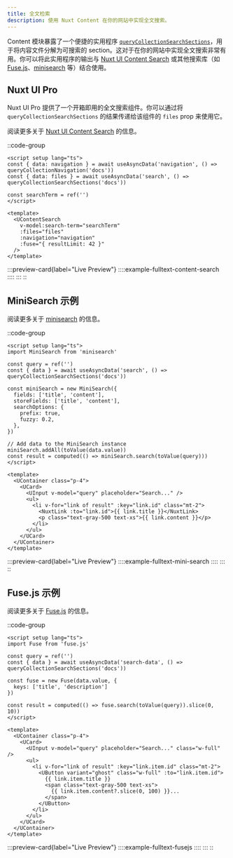 ```yaml
---
title: 全文检索
description: 使用 Nuxt Content 在你的网站中实现全文搜索。
---
```


Content 模块暴露了一个便捷的实用程序 [`queryCollectionSearchSections`](/docs/utils/query-collection-search-sections)，用于将内容文件分解为可搜索的 section。这对于在你的网站中实现全文搜索非常有用。你可以将此实用程序的输出与 [Nuxt UI Content Search](https://ui.nuxt.com/pro/components/content-search) 或其他搜索库（如 [Fuse.js](https://fusejs.io/)、[minisearch](https://lucaong.github.io/minisearch) 等）结合使用。

## Nuxt UI Pro

Nuxt UI Pro 提供了一个开箱即用的全文搜索组件。你可以通过将 `queryCollectionSearchSections` 的结果传递给该组件的 `files` prop 来使用它。

阅读更多关于 [Nuxt UI Content Search](https://ui.nuxt.com/pro/components/content-search) 的信息。

::code-group
```vue [UContentSearchExample.vue]
<script setup lang="ts">
const { data: navigation } = await useAsyncData('navigation', () => queryCollectionNavigation('docs'))
const { data: files } = await useAsyncData('search', () => queryCollectionSearchSections('docs'))

const searchTerm = ref('')
</script>

<template>
  <UContentSearch
    v-model:search-term="searchTerm"
    :files="files"
    :navigation="navigation"
    :fuse="{ resultLimit: 42 }"
  />
</template>
```

  :::preview-card{label="Live Preview"}
    ::::example-fulltext-content-search
    ::::
  :::
::

## MiniSearch 示例

阅读更多关于 [minisearch](https://lucaong.github.io/minisearch) 的信息。

::code-group
```vue [MiniSearchExample.vue]
<script setup lang="ts">
import MiniSearch from 'minisearch'

const query = ref('')
const { data } = await useAsyncData('search', () => queryCollectionSearchSections('docs'))

const miniSearch = new MiniSearch({
  fields: ['title', 'content'],
  storeFields: ['title', 'content'],
  searchOptions: {
    prefix: true,
    fuzzy: 0.2,
  },
})

// Add data to the MiniSearch instance
miniSearch.addAll(toValue(data.value))
const result = computed(() => miniSearch.search(toValue(query)))
</script>

<template>
  <UContainer class="p-4">
    <UCard>
      <UInput v-model="query" placeholder="Search..." />
      <ul>
        <li v-for="link of result" :key="link.id" class="mt-2">
          <NuxtLink :to="link.id">{{ link.title }}</NuxtLink>
          <p class="text-gray-500 text-xs">{{ link.content }}</p>
        </li>
      </ul>
    </UCard>
  </UContainer>
</template>
```

  :::preview-card{label="Live Preview"}
    ::::example-fulltext-mini-search
    ::::
  :::
::

## Fuse.js 示例

阅读更多关于 [Fuse.js](https://fusejs.io) 的信息。

::code-group
```vue [FusejsExample.vue]
<script setup lang="ts">
import Fuse from 'fuse.js'

const query = ref('')
const { data } = await useAsyncData('search-data', () => queryCollectionSearchSections('docs'))

const fuse = new Fuse(data.value, {
  keys: ['title', 'description']
})

const result = computed(() => fuse.search(toValue(query)).slice(0, 10))
</script>

<template>
  <UContainer class="p-4">
    <UCard>
      <UInput v-model="query" placeholder="Search..." class="w-full" />
      <ul>
        <li v-for="link of result" :key="link.item.id" class="mt-2">
          <UButton variant="ghost" class="w-full" :to="link.item.id">
            {{ link.item.title }}
            <span class="text-gray-500 text-xs">
              {{ link.item.content?.slice(0, 100) }}...
            </span>
          </UButton>
        </li>
      </ul>
    </UCard>
  </UContainer>
</template>
```

  :::preview-card{label="Live Preview"}
    ::::example-fulltext-fusejs
    ::::
  :::
::
